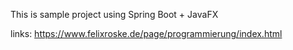This is sample project using Spring Boot + JavaFX


links: https://www.felixroske.de/page/programmierung/index.html